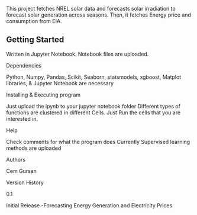 This project fetches NREL solar data and forecasts solar irradiation to forecast solar generation across seasons. Then, it fetches Energy price and consumption from EIA.

## Getting Started

Written in Jupyter Notebook. Notebook files are uploaded.

Dependencies

Python, Numpy, Pandas, Scikit, Seaborn, statsmodels, xgboost, Matplot libraries, & Jupyter Notebook are necessary

Installing & Executing program

Just upload the ipynb to your jupyter notebook folder
Different types of functions are clustered in different Cells.
Just Run the cells that you are interested in.

Help

Check comments for what the program does Currently Supervised learning methods are uploaded

Authors

Cem Gursan

Version History

0.1

Initial Release -Forecasting Energy Generation and Electricity Prices

